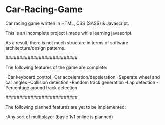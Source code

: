 # Car-Racing-Game

Car racing game written in HTML, CSS (SASS) & Javascript.

This is an incomplete project I made while learning javascript.

As a result, there is not much structure in terms of software architecture/design patterns. 

##########################

The following features of the game are complete:

-Car keyboard control
-Car acceleration/deceleration 
-Seperate wheel and car angles
-Collision detection 
-Random track generation
-Lap detection
-Percentage around track detection 

##########################

The following planned features are yet to be implemented:

-Any sort of multiplayer (basic 1v1 online is planned)

